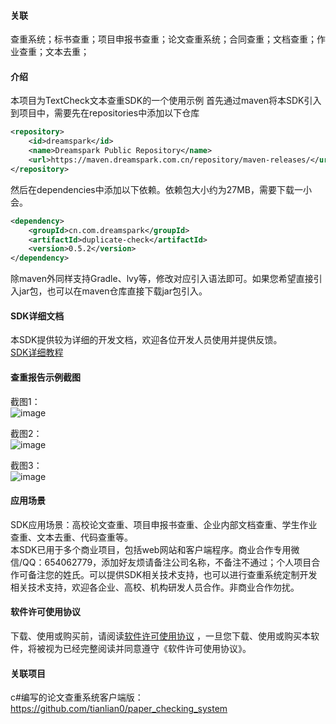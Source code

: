 #### 关联
查重系统；标书查重；项目申报书查重；论文查重系统；合同查重；文档查重；作业查重；文本去重；

#### 介绍
本项目为TextCheck文本查重SDK的一个使用示例
首先通过maven将本SDK引入到项目中，需要先在repositories中添加以下仓库

```xml
<repository>
    <id>dreamspark</id>
    <name>Dreamspark Public Repository</name>
    <url>https://maven.dreamspark.com.cn/repository/maven-releases/</url>
</repository>
```

然后在dependencies中添加以下依赖。依赖包大小约为27MB，需要下载一小会。
```xml
<dependency>
    <groupId>cn.com.dreamspark</groupId>
    <artifactId>duplicate-check</artifactId>
    <version>0.5.2</version>
</dependency>
```

除maven外同样支持Gradle、lvy等，修改对应引入语法即可。如果您希望直接引入jar包，也可以在maven仓库直接下载jar包引入。

#### SDK详细文档
本SDK提供较为详细的开发文档，欢迎各位开发人员使用并提供反馈。  
[SDK详细教程](https://dreamspark.com.cn/blog/?id=16 "SDK使用教程")  

#### 查重报告示例截图
截图1：  
![image](https://github.com/tianlian0/duplicate-check-sample/blob/master/image/pic1.png)  

截图2：  
![image](https://github.com/tianlian0/duplicate-check-sample/blob/master/image/pic2.png)  

截图3：  
![image](https://github.com/tianlian0/duplicate-check-sample/blob/master/image/pic3.png)  

#### 应用场景
SDK应用场景：高校论文查重、项目申报书查重、企业内部文档查重、学生作业查重、文本去重、代码查重等。  
本SDK已用于多个商业项目，包括web网站和客户端程序。商业合作专用微信/QQ：654062779，添加好友烦请备注公司名称，不备注不通过；个人项目合作可备注您的姓氏。可以提供SDK相关技术支持，也可以进行查重系统定制开发相关技术支持，欢迎各企业、高校、机构研发人员合作。非商业合作勿扰。  

#### 软件许可使用协议
下载、使用或购买前，请阅读[软件许可使用协议](https://dreamspark.com.cn/blog/zb_users/upload/2021/03/202103241616579154705572.pdf "软件许可使用协议")  ，一旦您下载、使用或购买本软件，将被视为已经完整阅读并同意遵守《软件许可使用协议》。

#### 关联项目
c#编写的论文查重系统客户端版：https://github.com/tianlian0/paper_checking_system  